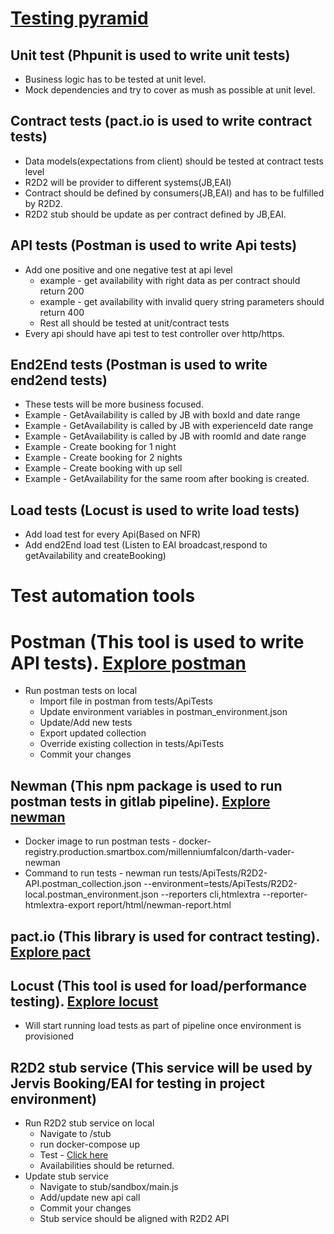# [Testing pyramid](https://martinfowler.com/articles/practical-test-pyramid.html#TheTestPyramid)
## Unit test (Phpunit is used to write unit tests)
- Business logic has to be tested at unit level.
- Mock dependencies and try to cover as mush as possible at unit level.
## Contract tests (pact.io is used to write contract tests)
- Data models(expectations from client) should be tested at contract tests level
- R2D2 will be provider to different systems(JB,EAI)
- Contract should be defined by consumers(JB,EAI) and has to be fulfilled by R2D2.
- R2D2 stub should be update as per contract defined by JB,EAI.
## API tests (Postman is used to write Api tests)
-  Add one positive and one negative test at api level
   - example - get availability with right data as per contract should return 200 
   - example - get availability with invalid query string parameters should return 400
   - Rest all should be tested at unit/contract tests
- Every api should have api test to test controller over http/https.
## End2End tests (Postman is used to write end2end tests)
- These tests will be more business focused. 
- Example - GetAvailability is called by JB with boxId and date range
- Example - GetAvailability is called by JB with experienceId date range
- Example - GetAvailability is called by JB with roomId and date range
- Example - Create booking for 1 night
- Example - Create booking for 2 nights
- Example - Create booking with up sell
- Example - GetAvailability for the same room after booking is created.
          
## Load tests (Locust is used to write load tests)
- Add load test for every Api(Based on NFR)
- Add end2End load test (Listen to EAI broadcast,respond to getAvailability and createBooking)

# Test automation tools

# Postman (This tool is used to write API tests). [Explore postman](https://learning.postman.com/getting-started/)
- Run postman tests on local
  - Import file in postman from tests/ApiTests
  - Update environment variables in postman_environment.json
  - Update/Add new tests
  - Export updated collection
  - Override existing collection in tests/ApiTests
  - Commit your changes

## Newman (This npm package is used to run postman tests in gitlab pipeline). [Explore newman](https://www.npmjs.com/package/newman)
- Docker image to run postman tests - docker-registry.production.smartbox.com/millenniumfalcon/darth-vader-newman
- Command to run tests - newman run tests/ApiTests/R2D2-API.postman_collection.json --environment=tests/ApiTests/R2D2-local.postman_environment.json --reporters cli,htmlextra --reporter-htmlextra-export report/html/newman-report.html
## pact.io (This library is used for contract testing). [Explore pact](https://docs.pact.io/)
## Locust (This tool is used for load/performance testing). [Explore locust](https://docs.locust.io/en/stable/)
- Will start running load tests as part of pipeline once environment is provisioned
## R2D2 stub service (This service will be used by Jervis Booking/EAI for testing in project environment)
- Run R2D2 stub service on local
    - Navigate to /stub
    - run docker-compose up
    - Test - [Click here](http://localhost:8086/api/room_availabilities?roomId=11&startDate=2020-01-22&endDate=2020-02-09)
    - Availabilities should be returned.
- Update stub service
    - Navigate to stub/sandbox/main.js 
    - Add/update new api call
    - Commit your changes
    - Stub service should be aligned with R2D2 API
